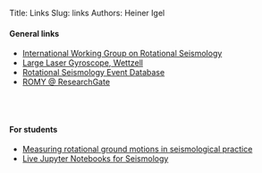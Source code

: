 Title: Links
Slug: links
Authors: Heiner Igel


#### General links

* [International Working Group on Rotational Seismology](http://www.rotational-seismology.org) 
* [Large Laser Gyroscope, Wettzell](http://www.fs.wettzell.de/LKREISEL/G/LaserGyros.html)
* [Rotational Seismology Event Database](https://rotations-database.geophysik.uni-muenchen.de/)
* [ROMY @ ResearchGate](https://www.researchgate.net/project/ROMY-ERC-Rotational-Motions-in-Seismology)

<br></br>

#### For students

* [Measuring rotational ground motions in seismological practice](http://gfzpublic.gfz-potsdam.de/pubman/item/escidoc:43316/component/escidoc:56116/IS_5.3_rev1.pdf)
* [Live Jupyter Notebooks for Seismology](http://seismo-live.org)

